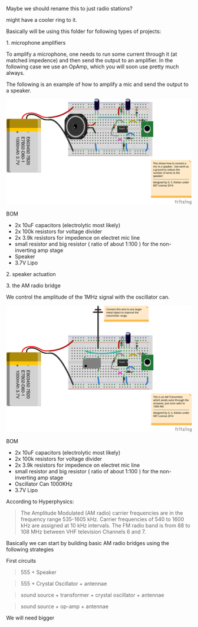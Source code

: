 Maybe we should rename this to just radio stations?

might have a cooler ring to it.


Basically will be using this folder for following types of projects:

1\. microphone amplifiers

To amplify a microphone, one needs to run some current through it (at matched impedence) and then send the output to an amplifier.  In the following case we use an OpAmp, which you will soon use pretty much always.


The following is an example of how to amplify a mic and send the output to a speaker.

![img](./Radio-Circuit-01.png)

BOM
* 2x 10uF capacitors (electrolytic most likely)
* 2x 100k resistors for voltage divider
* 2x 3.9k resistors for impedence on electret mic line
* small resistor and big resistor ( ratio of about 1:100 ) for the non-inverting amp stage
* Speaker
* 3.7V Lipo



2\. speaker actuation



3\. the AM radio bridge


We control the amplitude of the 1MHz signal with the oscillator can.

![img](./Radio-Circuit-00.png)

BOM
* 2x 10uF capacitors (electrolytic most likely)
* 2x 100k resistors for voltage divider
* 2x 3.9k resistors for impedence on electret mic line
* small resistor and big resistor ( ratio of about 1:100 ) for the non-inverting amp stage
* Oscillator Can 1000KHz
* 3.7V Lipo





According to Hyperphysics:

> The Amplitude Modulated (AM radio) carrier frequencies are in the frequency range 535-1605 kHz. Carrier frequencies of 540 to 1600 kHz are assigned at 10 kHz intervals. The FM radio band is from 88 to 108 MHz between VHF television Channels 6 and 7.

Basically we can start by building basic AM radio bridges using the following strategies

First circuits

> 555 + Speaker

> 555 + Crystal Oscillator + antennae


> sound source + transformer + crystal oscillator + antennae

> sound source + op-amp + antennae


We will need bigger 
